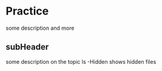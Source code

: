 #  Practice 

some description and more

## subHeader

some description on the topic ls -Hidden shows hidden files